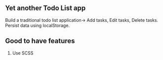 ## Yet another Todo List app

Build a traditional todo list application-> Add tasks, Edit tasks, Delete tasks. Persist data using localStorage.

## Good to have features

1. Use SCSS
